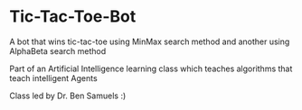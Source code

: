 # Tic-Tac-Toe-Bot
A bot that wins tic-tac-toe using MinMax search method and another using AlphaBeta search method

Part of an Artificial Intelligence learning class which teaches algorithms that teach intelligent Agents

Class led by Dr. Ben Samuels
:)
